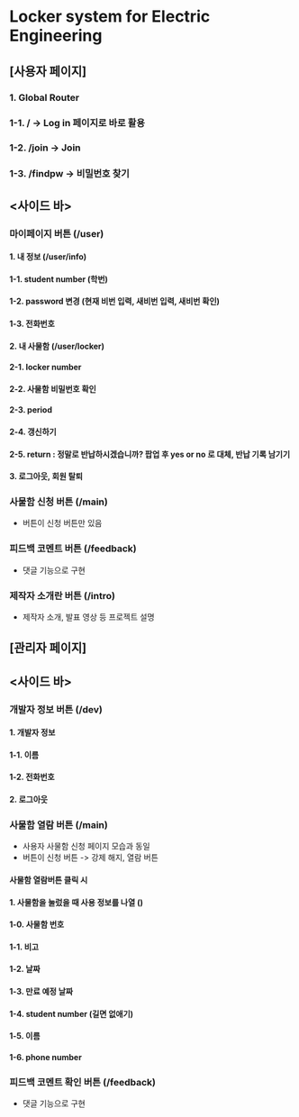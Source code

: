# Locker system for Electric Engineering

## [사용자 페이지]

### 1. Global Router

### 1-1. / -> Log in 페이지로 바로 활용

### 1-2. /join -> Join

### 1-3. /findpw -> 비밀번호 찾기

## <사이드 바>

### 마이페이지 버튼 (/user)

#### 1. 내 정보 (/user/info)

#### 1-1. student number (학번)

#### 1-2. password 변경 (현재 비번 입력, 새비번 입력, 새비번 확인)

#### 1-3. 전화번호

#### 2. 내 사물함 (/user/locker)

#### 2-1. locker number

#### 2-2. 사물함 비밀번호 확인

#### 2-3. period

#### 2-4. 갱신하기

#### 2-5. return : 정말로 반납하시겠습니까? 팝업 후 yes or no 로 대체, 반납 기록 남기기

#### 3. 로그아웃, 회원 탈퇴

### 사물함 신청 버튼 (/main)

- 버튼이 신청 버튼만 있음

### 피드백 코멘트 버튼 (/feedback)

- 댓글 기능으로 구현

### 제작자 소개란 버튼 (/intro)

- 제작자 소개, 발표 영상 등 프로젝트 설명

## [관리자 페이지]

## <사이드 바>

### 개발자 정보 버튼 (/dev)

#### 1. 개발자 정보

#### 1-1. 이름

#### 1-2. 전화번호

#### 2. 로그아웃

### 사물함 열람 버튼 (/main)

- 사용자 사물함 신청 페이지 모습과 동일
- 버튼이 신청 버튼 -> 강제 해지, 열람 버튼

#### 사물함 열람버튼 클릭 시

#### 1. 사물함을 눌렀을 때 사용 정보를 나열 ()

#### 1-0. 사물함 번호

#### 1-1. 비고

#### 1-2. 날짜

#### 1-3. 만료 예정 날짜

#### 1-4. student number (길면 없애기)

#### 1-5. 이름

#### 1-6. phone number

### 피드백 코멘트 확인 버튼 (/feedback)

- 댓글 기능으로 구현
